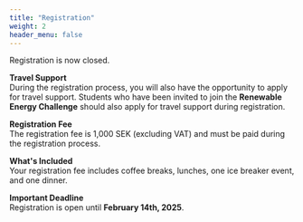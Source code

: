 ```yaml
---
title: "Registration"
weight: 2
header_menu: false
---
```


<!-- If you would like to participate, please register on the {{<extlink icon="fa fa-external-link" text="registration website" href="https://registration.invajo.com/004b9fd4-43d3-4b9d-8d50-59c8cb0d6887">}}. -->

Registration is now closed. 

**Travel Support**  
During the registration process, you will also have the opportunity to apply for travel support. Students who have been invited to join the **Renewable Energy Challenge** should also apply for travel support during registration.  

**Registration Fee**  
The registration fee is 1,000 SEK (excluding VAT) and must be paid during the registration process.  

**What's Included**  
Your registration fee includes coffee breaks, lunches, one ice breaker event, and one dinner.  

**Important Deadline**  
Registration is open until **February 14th, 2025**.

